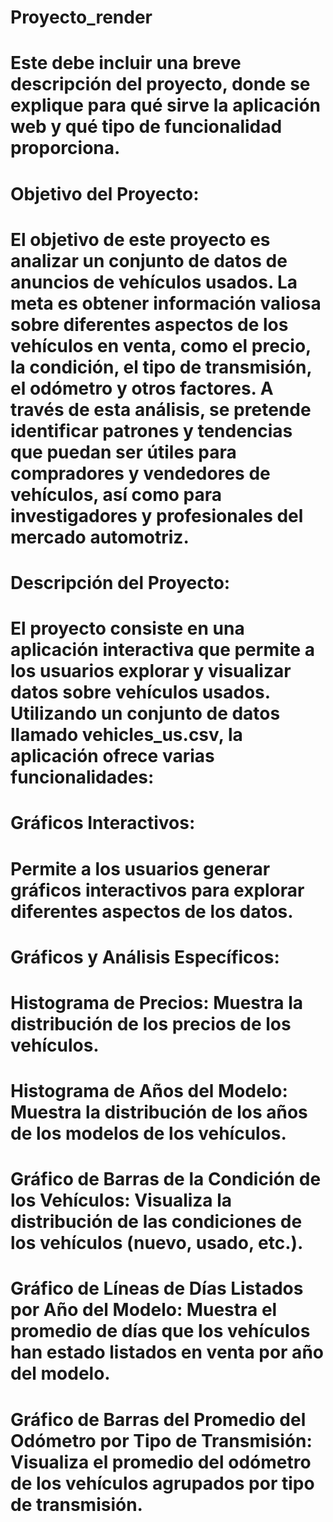 # Proyecto_render

# Este debe incluir una breve descripción del proyecto, donde se explique para qué sirve la aplicación web y qué tipo de funcionalidad proporciona.

# Objetivo del Proyecto:
# El objetivo de este proyecto es analizar un conjunto de datos de anuncios de vehículos usados. La meta es obtener información valiosa sobre diferentes aspectos de los vehículos en venta, como el precio, la condición, el tipo de transmisión, el odómetro y otros factores. A través de esta análisis, se pretende identificar patrones y tendencias que puedan ser útiles para compradores y vendedores de vehículos, así como para investigadores y profesionales del mercado automotriz.

# Descripción del Proyecto:
# El proyecto consiste en una aplicación interactiva que permite a los usuarios explorar y visualizar datos sobre vehículos usados. Utilizando un conjunto de datos llamado vehicles_us.csv, la aplicación ofrece varias funcionalidades:

# Gráficos Interactivos: 
# Permite a los usuarios generar gráficos interactivos para explorar diferentes aspectos de los datos.


# Gráficos y Análisis Específicos:
# Histograma de Precios: Muestra la distribución de los precios de los vehículos.
# Histograma de Años del Modelo: Muestra la distribución de los años de los modelos de los vehículos.
# Gráfico de Barras de la Condición de los Vehículos: Visualiza la distribución de las condiciones de los vehículos (nuevo, usado, etc.).
# Gráfico de Líneas de Días Listados por Año del Modelo: Muestra el promedio de días que los vehículos han estado listados en venta por año del modelo.
# Gráfico de Barras del Promedio del Odómetro por Tipo de Transmisión: Visualiza el promedio del odómetro de los vehículos agrupados por tipo de transmisión.

